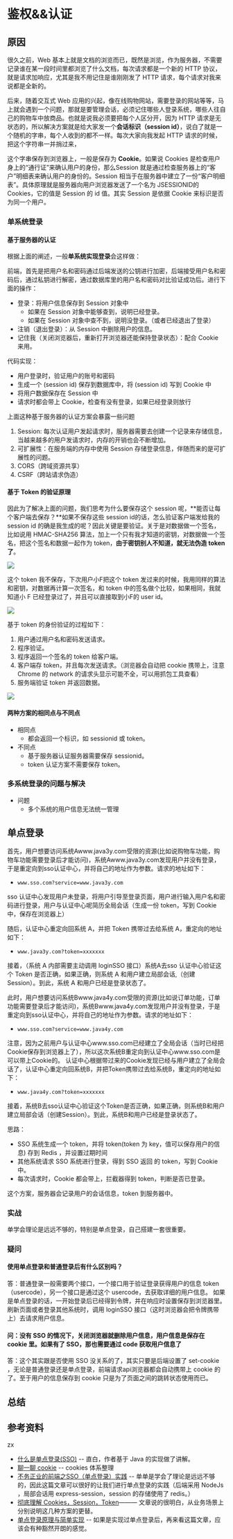# 鉴权&&认证

## 原因

很久之前，Web 基本上就是文档的浏览而已，既然是浏览，作为服务器，不需要记录谁在某一段时间里都浏览了什么文档，每次请求都是一个新的 HTTP 协议，就是请求加响应，尤其是我不用记住是谁刚刚发了 HTTP 请求，每个请求对我来说都是全新的。

后来，随着交互式 Web 应用的兴起，像在线购物网站，需要登录的网站等等，马上就会遇到一个问题，那就是要管理会话，必须记住哪些人登录系统，哪些人往自己的购物车中放商品。也就是说我必须要把每个人区分开，因为 HTTP 请求是无状态的，所以解决方案就是给大家发一个**会话标识（session id）**，说白了就是一个随机的字串，每个人收到的都不一样。每次大家向我发起 HTTP 请求的时候，把这个字符串一并捎过来，

这个字串保存到浏览器上，一般是保存为 **Cookie**。如果说 Cookies 是检查用户身上的“通行证”来确认用户的身份，那么Session 就是通过检查服务器上的“客户”明细表来确认用户的身份的。Session 相当于在服务器中建立了一份“客户明细表”。具体原理就是服务器向用户浏览器发送了一个名为 JSESSIONID的 Cookies，它的值是 Session 的 id 值。其实 Session 是依据 Cookie 来标识是否为同一个用户。

### 单系统登录

#### 基于服务器的认证

根据上面的阐述，一般**单系统实现登录**会这样做：

前端，首先是把用户名和密码通过后端发送的公钥进行加密，后端接受用户名和密码后，通过私钥进行解密，通过数据库里的用户名和密码对比验证成功后。进行下面的操作：
- 登录：将用户信息保存到 Session 对象中
  - 如果在 Session 对象中能够查到，说明已经登录。
  - 如果在 Session 对象中查不到，说明没登录。（或者已经退出了登录）
- 注销（退出登录）：从 Session 中删除用户的信息。
- 记住我（关闭浏览器后，重新打开浏览器还能保持登录状态）：配合 Cookie 来用。

代码实现：
- 用户登录时，验证用户的账号和密码
- 生成一个 (session id) 保存到数据库中，将 (session id) 写到 Cookie 中
- 将用户数据保存在 Session 中
- 请求时都会带上 Cookie，检查有没有登录，如果已经登录则放行

上面这种基于服务器的认证方案会暴露一些问题
1. Session: 每次认证用户发起请求时，服务器需要去创建一个记录来存储信息，当越来越多的用户发请求时，内存的开销也会不断增加。
2. 可扩展性：在服务端的内存中使用 Session 存储登录信息，伴随而来的是可扩展性的问题。
3. CORS（跨域资源共享）
4. CSRF（跨站请求伪造）

#### 基于 Token 的验证原理 

因此为了解决上面的问题，我们思考为什么要保存这个 session 呢，**能否让每个客户端去保存？**如果不保存这些 session id的话，怎么验证客户端发给我的 session id 的确是我生成的呢？因此关键是要验证。关于是对数据做一个签名，比如说用 HMAC-SHA256 算法，加上一个只有我才知道的密钥，对数据做一个签名，把这个签名和数据一起作为 token，**由于密钥别人不知道，就无法伪造 token 了**。

![](../.vuepress/public/images/authen_token1.png)

这个 token 我不保存，下次用户小F把这个 token 发过来的时候，我用同样的算法和密钥，对数据再计算一次签名，和 token 中的签名做个比较，如果相同，我就知道小 F 已经登录过了，并且可以直接取到小F的 user id。

![](../.vuepress/public/images/authenticate_token2.png)

基于 token 的身份验证的过程如下：

1. 用户通过用户名和密码发送请求。
2. 程序验证。
3. 程序返回一个签名的 token 给客户端。
4. 客户端存 token，并且每次发送请求。（浏览器会自动把 cookie 携带上，注意 Chrome 的 network 的请求头显示可能不全，可以用抓包工具查看）
5. 服务端验证 token 并返回数据。

![](../.vuepress/public/images/authenticate_token.png)

#### 两种方案的相同点与不同点

- 相同点
  - 都会返回一个标识，如 sessionid 或 token。
- 不同点
  - 基于服务器认证服务器需要保存 sessionid。
  - token 认证方案不需要保存 token。

### 多系统登录的问题与解决

- 问题
  - 多个系统的用户信息无法统一管理

## 单点登录

首先，用户想要访问系统Awww.java3y.com受限的资源(比如说购物车功能，购物车功能需要登录后才能访问)，系统Awww.java3y.com发现用户并没有登录，于是重定向到sso认证中心，并将自己的地址作为参数。请求的地址如下：
- `www.sso.com?service=www.java3y.com`

sso 认证中心发现用户未登录，将用户引导至登录页面，用户进行输入用户名和密码进行登录，用户与认证中心呢简历全局会话（生成一份 token，写到 Cookie 中，保存在浏览器上）

随后，认证中心重定向回系统 A，并把 Token 携带过去给系统 A，重定向的地址如下：

- `www.java3y.com?token=xxxxxxx`

接着，（系统 A 内部需要主动调用 loginSSO 接口）系统A去sso 认证中心验证这个 Token 是否正确，如果正确，则系统 A 和用户建立局部会话,（创建 Session）。到此，系统 A 和用户已经是登录状态了。

此时，用户想要访问系统Bwww.java4y.com受限的资源(比如说订单功能，订单功能需要登录后才能访问)，系统Bwww.java4y.com发现用户并没有登录，于是重定向到sso认证中心，并将自己的地址作为参数。请求的地址如下：
- `www.sso.com?service=www.java4y.com`

注意，因为之前用户与认证中心www.sso.com已经建立了全局会话（当时已经把Cookie保存到浏览器上了），所以这次系统B重定向到认证中心www.sso.com是可以带上Cookie的。
认证中心根据带过来的Cookie发现已经与用户建立了全局会话了，认证中心重定向回系统B，并把Token携带过去给系统B，重定向的地址如下：
- `www.java4y.com?token=xxxxxxx`

接着，系统B去sso认证中心验证这个Token是否正确，如果正确，则系统B和用户建立局部会话（创建Session）。到此，系统B和用户已经是登录状态了。

思路：
- SSO 系统生成一个 token，并将 token(token 为 key，值可以保存用户的信息) 存到 Redis ，并设置过期时间
- 其他系统请求 SSO 系统进行登录，得到 SSO 返回 的 token，写到 Cookie 中。
- 每次请求时，Cookie 都会带上，拦截器得到 token，判断是否已登录。

这个方案，服务器会记录用户的会话信息，token 到服务器中。

### 实战

单学会理论是远远不够的，特别是单点登录，自己搭建一套很重要。

### 疑问

#### 使用单点登录和普通登录后有什么区别吗？

答：普通登录一般需要两个接口，一个接口用于验证登录获得用户的信息 token（usercode），另一个接口是通过这个 usercode，去获取详细的用户信息。
如果是单点登录的话，一开始登录后已经得到令牌，并在响应时设置保存到浏览器里。刷新页面或者登录其他系统时，调用 loginSSO 接口（这时浏览器会把令牌携带上）去请求用户信息。

#### 问：没有 SSO 的情况下，关闭浏览器就删除用户信息，用户信息是保存在 cookie 里。如果有了 SSO，那也需要通过 code 获取用户信息了

<!-- 答：（后端设置了 set-cookies 了，以后每次请求接口都会自动带上了 code 的。不需要前端主动发送，因为sso 会把用户的信息保存到后台数据库里。而普通的登录认证机制下，服务端不需要保存 session 信息，前端则需要把信息保存到浏览器 cookies 里。） -->

答：这个其实跟是否使用 SSO 没关系的了，其实只要是后端设置了 set-cookie ，无论是普通登录还是单点登录，前端请求api浏览器都会自动携带上 cookie 的了。至于用户的信息保存到 cookie 只是为了页面之间的跳转状态使用而已。

## 总结

## 参考资料
zx
- [什么是单点登录(SSO)](https://juejin.im/post/5cdd42f9518825693f1ebf8d#heading-4) -- 直白，作者基于 Java 的实现做了讲解。
- [聊一聊 cookie](https://segmentfault.com/a/1190000004556040#articleHeader7) -- cookies 体系整理
- [不务正业的前端之SSO（单点登录）实践](https://juejin.im/post/5b51f39b5188251a9f24a264#heading-1) -- 单单是学会了理论是远远不够的，因此这篇文章可以很好的让我们进行单点登录的实践（后端采用 NodeJs ，局部会话用 express-session，session 的存储使用了 redis。）
- [彻底理解 Cookies，Session，Token](https://mp.weixin.qq.com/s/Vip2_nhxFzPJWI6gzofrQg)——— 文章说的很明白，从业务场景上分别说明这几种方案的更替。
- [单点登录原理与简单实现](https://www.cnblogs.com/ywlaker/p/6113927.html) -- 如果是实现过单点登录后，再来看这篇文章，应该会有种豁然开朗的感觉。